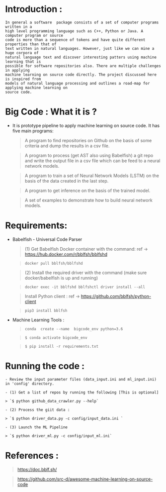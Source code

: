 # Introduction : 
    In general a software  package consists of a set of computer programs written in a  
    high level programming language such as C++, Python or Java. A computer program or source 
    code is more than a sequence of tokens and have quite different properties than that of
    text written in natural languages. However, just like we can mine a huge corpora of
    natural language text and discover interesting patters using machine learning that is 
    possible for software repositories also. There are multiple challenges in applying 
    machine learning on source code directly. The project discussed here is inspired from 
    models of natural language processing and outlines a road-map for applying machine learning on 
    source code.  



# Big Code : What it is ?
  - It is prototype pipeline to apply machine learning on source code. It has five main programs:

      > A program to find repositories on Github on the basis of some criteria and dump the
        results in a csv file.

      > A program to process (get AST also using Babelfish) a git repo and write the output file
        in a csv file which can be feed to a neural network models.

      > A program to train a set of Neural Network Models (LSTM) on the basis of the data 
        created in the last step.

      > A program to get inference on the basis of the trained model.

      > A set of examples to demonstrate how to build neural network models. 
 
# Requirements:

- Babelfish - Universal Code Parser 
    > (1) Get Babelfish Docker container with the command: ref ->  https://hub.docker.com/r/bblfsh/bblfshd
    
    > `docker pull bblfsh/bblfshd`
    
    >  (2) Install the required driver with the command (make sure docker/babelfish is up and running)
    
    > `docker exec -it bblfshd bblfshctl driver install --all`
    
    >  Install Python client : ref ->  https://github.com/bblfsh/python-client 
    
    > `pip3 install bblfsh` 

- Machine Learning Tools :
    > `conda  create --name  bigcode_env python=3.6 `
    
    > `$ conda activate bigcode_env`
    
    > `$ pip install -r requirements.txt`
    
    
# Running the code :

    - Review the input parameter files (data_input.ini and ml_input.ini) in 'config' directory.  

    - (1) Get a list of repos by running the following [This is optional]
    
    > `$ python github_data_crawler.py --help`
    
    - (2) Process the giit data :
    
    > `$ python driver_data.py -c config/input_data.ini `
    
    - (3) Launch the ML Pipeline 
    
    > `$ python driver_ml.py -c config/input_ml.ini`
    
#  References :

   >  https://doc.bblf.sh/
  
   > https://github.com/src-d/awesome-machine-learning-on-source-code 


 
